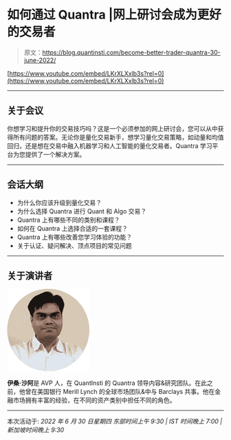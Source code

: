# 如何通过 Quantra |网上研讨会成为更好的交易者

> 原文：<https://blog.quantinsti.com/become-better-trader-quantra-30-june-2022/>

[https://www.youtube.com/embed/LKrXLXxlb3s?rel=0](https://www.youtube.com/embed/LKrXLXxlb3s?rel=0)

* * *

## 关于会议

你想学习和提升你的交易技巧吗？这是一个必须参加的网上研讨会，您可以从中获得所有问题的答案。无论你是量化交易新手，想学习量化交易策略，如动量和均值回归，还是想在交易中融入机器学习和人工智能的量化交易者。Quantra 学习平台为您提供了一个解决方案。

* * *

## 会话大纲

*   为什么你应该升级到量化交易？
*   为什么选择 Quantra 进行 Quant 和 Algo 交易？
*   Quantra 上有哪些不同的类别和课程？
*   如何在 Quantra 上选择合适的一套课程？
*   Quantra 上有哪些改善您学习体验的功能？
*   关于认证、疑问解决、顶点项目的常见问题

* * *

## 关于演讲者

![Ishan Shah pic](img/49f901737d5073cedffcddc886666d20.png)

**伊桑·沙阿**是 AVP 人，在 QuantInsti 的 Quantra 领导内容&研究团队。在此之前，他曾在美国银行 Merill Lynch 的全球市场团队&中与 Barclays 共事。他在金融市场拥有丰富的经验，在不同的资产类别中担任不同的角色。

* * *

本次活动于:
*2022 年 6 月 30 日星期四
东部时间上午 9:30 | IST 时间晚上 7:00 |新加坡时间晚上 9:30*